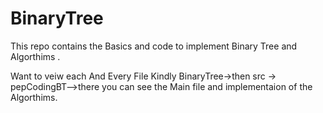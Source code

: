 # BinaryTree
This repo contains the Basics and code to implement Binary Tree and Algorthims . 

Want to veiw each And Every File Kindly 
BinaryTree->then src -> pepCodingBT-->there you can see the Main file and implementaion of the Algorthims.
